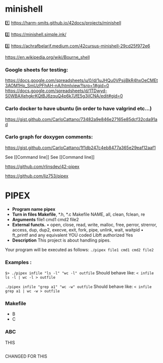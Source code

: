 # minishell

1️⃣ https://harm-smits.github.io/42docs/projects/minishell

2️⃣ https://minishell.simple.ink/

3️⃣ https://achrafbelarif.medium.com/42cursus-minishell-29cd25f972e6

https://en.wikipedia.org/wiki/Bourne_shell

### Google sheets for testing:
https://docs.google.com/spreadsheets/u/0/d/1uJHQu0VPsjjBkR4hxOeCMEt3AOM1Hp_SmUzPFhAH-nA/htmlview?lsrp=1#gid=0
https://docs.google.com/spreadsheets/d/1TDwyd-S0WBAXehgkrKQtBJ6zquQ4p6k7JfE5g3jICNA/edit#gid=0


### Carlo docker to have ubuntu (in order to have valgrind etc...)
https://gist.github.com/CarloCattano/73482a9e846e27165e85dcf32cda91ad

### Carlo graph for doxygen comments:
https://gist.github.com/CarloCattano/1f1db247c4eb8477a365e29eaf12aaf1


See [[Command line]]
See [[Command line]]

https://github.com/rlinsdev/42-pipex

https://github.com/liz753/pipex


# PIPEX
 - **Program name pipex** 
 - **Turn in files Makefile**, *.h, *.c Makefile NAME, all, clean, fclean, re 
 - **Arguments** file1 cmd1 cmd2 file2 
 - **External functs.** • open, close, read, write, malloc, free, perror, strerror, access, dup, dup2, execve, exit, fork, pipe, unlink, wait, waitpid • ft_printf and any equivalent YOU coded Libft authorized Yes 
 - **Description** This project is about handling pipes.

Your program will be executed as follows:     `./pipex file1 cmd1 cmd2 file2`

### Examples :
`$> ./pipex infile "ls -l" "wc -l" outfile` 
Should behave like:
`< infile ls -l | wc -l > outfile`

`./pipex infile "grep a1" "wc -w" outfile`
Should behave like: 
`< infile grep a1 | wc -w > outfile`



### Makefile
-  B
- C



### ABC

THIS
```C

```


CHANGED FOR THIS
```C

```





